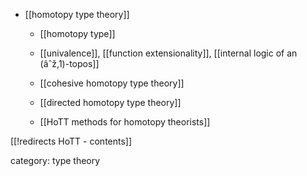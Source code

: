 
* [[homotopy type theory]]

  * [[homotopy type]]

  * [[univalence]], [[function extensionality]], [[internal logic of an (âˆž,1)-topos]]

  * [[cohesive homotopy type theory]]

  * [[directed homotopy type theory]]

  * [[HoTT methods for homotopy theorists]]

[[!redirects HoTT - contents]]

category: type theory